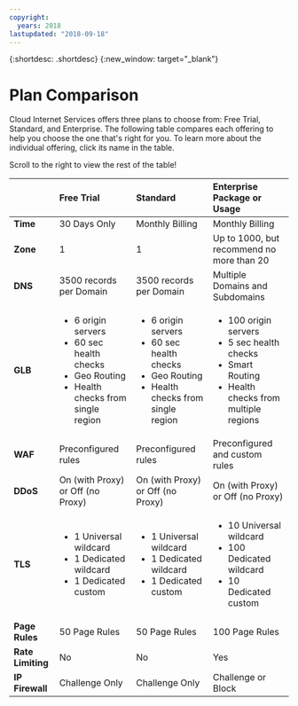 ```yaml
---
copyright:
  years: 2018
lastupdated: "2018-09-18"
---
```


{:shortdesc: .shortdesc}
{:new_window: target="_blank"}

# Plan Comparison

Cloud Internet Services offers three plans to choose from: Free Trial, Standard, and Enterprise. The following table compares each offering to help you choose the one that's right for you. To learn more about the individual offering, click its name in the table.

Scroll to the right to view the rest of the table!


|         | Free Trial | Standard | Enterprise Package or Usage  
| ------- | :--------- | :------------ | :--------- | 
|**Time**|30 Days Only|Monthly Billing|Monthly Billing|
|**Zone**|1|1|Up to 1000, but recommend no more than 20|
|**DNS**|3500 records per Domain| 3500 records per Domain| Multiple Domains and Subdomains|
|**GLB**|<ul><li>6 origin servers</li><li>60 sec health checks</li><li>Geo Routing</li><li>Health checks from single region</li></ul>|<ul><li>6 origin servers</li><li>60 sec health checks</li><li>Geo Routing</li><li>Health checks from single region</li></ul>|<ul><li>100 origin servers</li><li>5 sec health checks</li><li>Smart Routing</li><li>Health checks from multiple regions</li></ul>|
|**WAF**|Preconfigured rules|Preconfigured rules|Preconfigured and custom rules|
|**DDoS**|On (with Proxy) or Off (no Proxy)|On (with Proxy) or Off (no Proxy)|On (with Proxy) or Off (no Proxy)|
|**TLS**|<ul><li>1 Universal wildcard</li> <li>1 Dedicated wildcard</li><li>1 Dedicated custom</li></ul>|<ul><li>1 Universal wildcard</li> <li>1 Dedicated wildcard</li><li>1 Dedicated custom</li></ul>|<ul><li>10 Universal wildcard</li> <li>100 Dedicated wildcard</li><li>10 Dedicated custom</li></ul>
|**Page Rules**|50 Page Rules|50 Page Rules|100 Page Rules|
|**Rate Limiting**|No|No|Yes|
|**IP Firewall**|Challenge Only|Challenge Only|Challenge or Block|



